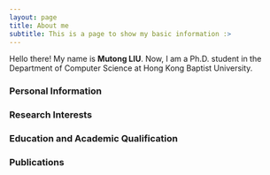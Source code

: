 ```yaml
---
layout: page
title: About me
subtitle: This is a page to show my basic information :>
---
```


Hello there! My name is **Mutong LIU**. Now, I am a Ph.D. student in the Department of Computer Science at Hong Kong Baptist University.


### Personal Information


### Research Interests


### Education and Academic Qualification


### Publications
